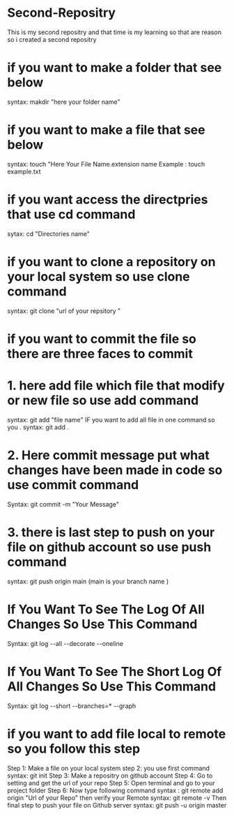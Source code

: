 # Second-Repositry
This is my second repositry and that time is my learning so that are reason so i created a second repositry 
# if you want to make a folder that see below 
syntax: 
makdir "here your folder name"
# if you want to make a file that see below 
syntax:
touch "Here Your File Name.extension name
Example : touch example.txt

# if you want access the directpries that use cd command 
sytax:
cd "Directories name"

# if you want to clone a repository on your local system so use clone command 
syntax:
git clone "url of your repsitory "

# if you want to commit the file so there are three faces to commit 
# 1. here add file which file that modify or new file so use add command 
syntax:
git add "file name"
IF you want to add all file in one command so you .
syntax:
git add .
# 2. Here commit message put what changes have been made in code so use commit command
Syntax:
git commit -m "Your Message"
# 3. there is last step to push on your file on github account  so use push command 
syntax:
git push origin main   (main is your branch name )

#  If You Want To See The Log Of All Changes So Use This Command 
Syntax:
git log --all --decorate --oneline

#  If You Want To See The Short Log Of All Changes So Use This Command 
Syntax:
git log --short --branches=* --graph

# if you want to add file local to remote so you follow this step
Step 1: Make a file on your local system 
step 2: you use first command 
syntax:
git init
Step 3: Make a repositry on github account 
 Step 4: Go to setting and get the url of your repo
 Step 5: Open terminal and go to your project folder
 Step 6: Now type following command
 syntax :
 git remote add origin "Url of your Repo"
 then verify your  Remote
 syntax:
 git remote -v
 Then final step to push  your file on Github server
 syntax:
 git push -u origin master
 